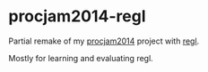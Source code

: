 # procjam2014-regl

Partial remake of my [procjam2014](https://github.com/kchapelier/procjam2014/) project with [regl](http://regl.party/).

Mostly for learning and evaluating regl.
